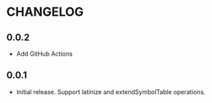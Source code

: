 # CHANGELOG

## 0.0.2
- Add GitHub Actions

## 0.0.1
- Initial release. Support latinize and extendSymbolTable operations.
